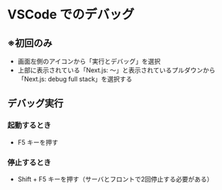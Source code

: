 # VSCode でのデバッグ

## ※初回のみ
- 画面左側のアイコンから「実行とデバッグ」を選択
- 上部に表示されている「Next.js: 〜」と表示されているプルダウンから「Next.js: debug full stack」を選択する

## デバッグ実行
### 起動するとき
- F5 キーを押す

### 停止するとき
- Shift + F5 キーを押す（サーバとフロントで2回停止する必要がある）


